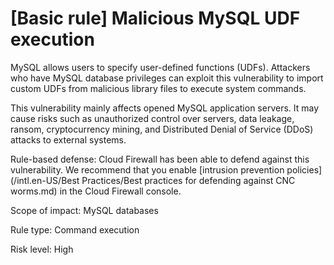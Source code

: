 # \[Basic rule\] Malicious MySQL UDF execution

MySQL allows users to specify user-defined functions \(UDFs\). Attackers who have MySQL database privileges can exploit this vulnerability to import custom UDFs from malicious library files to execute system commands.

This vulnerability mainly affects opened MySQL application servers. It may cause risks such as unauthorized control over servers, data leakage, ransom, cryptocurrency mining, and Distributed Denial of Service \(DDoS\) attacks to external systems.

Rule-based defense: Cloud Firewall has been able to defend against this vulnerability. We recommend that you enable [intrusion prevention policies](/intl.en-US/Best Practices/Best practices for defending against CNC worms.md) in the Cloud Firewall console.

Scope of impact: MySQL databases

Rule type: Command execution

Risk level: High

